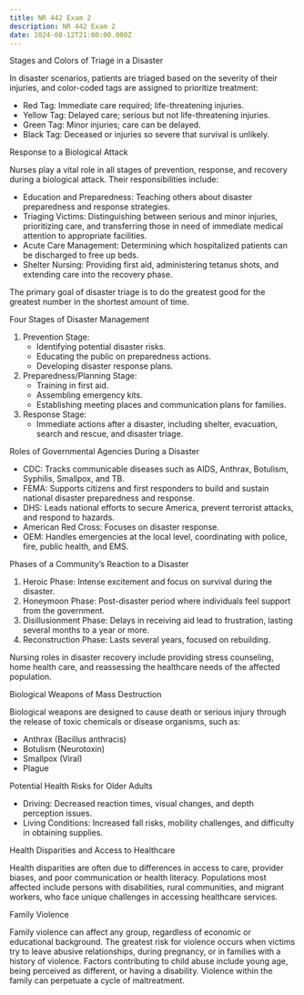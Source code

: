 ```yaml
---
title: NR 442 Exam 2
description: NR 442 Exam 2
date: 2024-08-12T21:00:00.000Z
---
```


Stages and Colors of Triage in a Disaster

In disaster scenarios, patients are triaged based on the severity of their injuries, and color-coded tags are assigned to prioritize treatment:

* Red Tag: Immediate care required; life-threatening injuries.
* Yellow Tag: Delayed care; serious but not life-threatening injuries.
* Green Tag: Minor injuries; care can be delayed.
* Black Tag: Deceased or injuries so severe that survival is unlikely.

Response to a Biological Attack

Nurses play a vital role in all stages of prevention, response, and recovery during a biological attack. Their responsibilities include:

* Education and Preparedness: Teaching others about disaster preparedness and response strategies.
* Triaging Victims: Distinguishing between serious and minor injuries, prioritizing care, and transferring those in need of immediate medical attention to appropriate facilities.
* Acute Care Management: Determining which hospitalized patients can be discharged to free up beds.
* Shelter Nursing: Providing first aid, administering tetanus shots, and extending care into the recovery phase.

The primary goal of disaster triage is to do the greatest good for the greatest number in the shortest amount of time.

Four Stages of Disaster Management

1. Prevention Stage:
   * Identifying potential disaster risks.
   * Educating the public on preparedness actions.
   * Developing disaster response plans.
2. Preparedness/Planning Stage:
   * Training in first aid.
   * Assembling emergency kits.
   * Establishing meeting places and communication plans for families.
3. Response Stage:
   * Immediate actions after a disaster, including shelter, evacuation, search and rescue, and disaster triage.

Roles of Governmental Agencies During a Disaster

* CDC: Tracks communicable diseases such as AIDS, Anthrax, Botulism, Syphilis, Smallpox, and TB.
* FEMA: Supports citizens and first responders to build and sustain national disaster preparedness and response.
* DHS: Leads national efforts to secure America, prevent terrorist attacks, and respond to hazards.
* American Red Cross: Focuses on disaster response.
* OEM: Handles emergencies at the local level, coordinating with police, fire, public health, and EMS.

Phases of a Community’s Reaction to a Disaster

1. Heroic Phase: Intense excitement and focus on survival during the disaster.
2. Honeymoon Phase: Post-disaster period where individuals feel support from the government.
3. Disillusionment Phase: Delays in receiving aid lead to frustration, lasting several months to a year or more.
4. Reconstruction Phase: Lasts several years, focused on rebuilding.

Nursing roles in disaster recovery include providing stress counseling, home health care, and reassessing the healthcare needs of the affected population.

Biological Weapons of Mass Destruction

Biological weapons are designed to cause death or serious injury through the release of toxic chemicals or disease organisms, such as:

* Anthrax (Bacillus anthracis)
* Botulism (Neurotoxin)
* Smallpox (Viral)
* Plague

Potential Health Risks for Older Adults

* Driving: Decreased reaction times, visual changes, and depth perception issues.
* Living Conditions: Increased fall risks, mobility challenges, and difficulty in obtaining supplies.

Health Disparities and Access to Healthcare

Health disparities are often due to differences in access to care, provider biases, and poor communication or health literacy. Populations most affected include persons with disabilities, rural communities, and migrant workers, who face unique challenges in accessing healthcare services.

Family Violence

Family violence can affect any group, regardless of economic or educational background. The greatest risk for violence occurs when victims try to leave abusive relationships, during pregnancy, or in families with a history of violence. Factors contributing to child abuse include young age, being perceived as different, or having a disability. Violence within the family can perpetuate a cycle of maltreatment.
